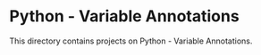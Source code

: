 # Python - Variable Annotations

This directory contains projects on Python - Variable Annotations.
